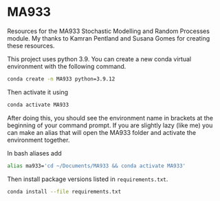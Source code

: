 # MA933
Resources for the MA933 Stochastic Modelling and Random Processes module.
My thanks to Kamran Pentland and Susana Gomes for creating these resources. 

This project uses python 3.9. You can create a new conda virtual environment with the following command.
```bash
conda create -n MA933 python=3.9.12
```
Then activate it using
```bash
conda activate MA933
```
After doing this, you should see the environment name in brackets at the beginning of your command prompt.
If you are slightly lazy (like me) you can make an alias that will open the MA933 folder and activate the environment together. 

In bash aliases add 
```bash
alias ma933='cd ~/Documents/MA933 && conda activate MA933'
```

Then install package versions listed in `requirements.txt`.
```bash
conda install --file requirements.txt
```
